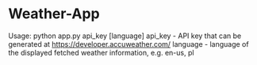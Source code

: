 # Weather-App
Usage: python app.py api_key [language]
api_key - API key that can be generated at https://developer.accuweather.com/
language - language of the displayed fetched weather information, e.g. en-us, pl
